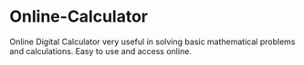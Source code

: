 # Online-Calculator
Online Digital Calculator very useful in solving basic mathematical problems and calculations. Easy to use and access online.
